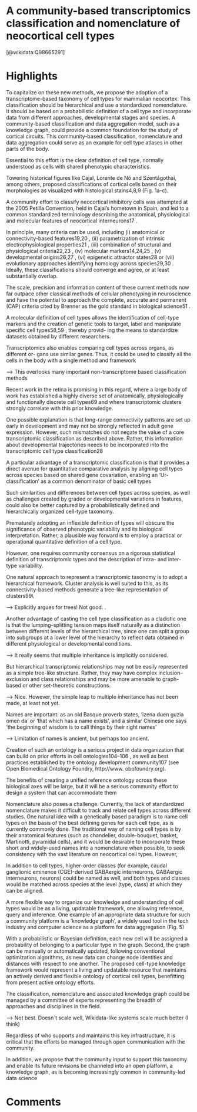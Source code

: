 
A community-based transcriptomics classification and nomenclature of neocortical cell types
===========================================================================================
  
  [@wikidata:Q98665291]  

# Highlights

To capitalize on these new methods, we propose the adoption of a transcriptome-based taxonomy of cell types for mammalian neocortex. This classification should be hierarchical and use a standardized nomenclature. It should be based on a probabilistic definition of a cell type and incorporate data from different approaches, developmental stages and species. A community-based classification and data aggregation model, such as a knowledge graph, could provide a common foundation for the study of cortical circuits. This community-based classification, nomenclature and data aggregation could serve as an example for cell type atlases in other parts of the body.

Essential to this effort is the clear definition of cell type, normally understood as cells with shared phenotypic characteristics.

Towering historical figures like Cajal, Lorente de Nó and Szentágothai, among others, proposed classifications of cortical cells based on their morphologies as visualized with histological stains4,8,9
(Fig. 1a–c).

A community effort to classify neocortical inhibitory cells was attempted at the 2005 Petilla Convention, held in Cajal’s hometown in Spain, and led to a common standardized terminology describing the anatomical, physiological and molecular features of neocortical interneurons17
.

In principle, many criteria can be used, including (i) anatomical or connectivity-based features19,20
, (ii) parametrization of intrinsic
electrophysiological properties21
, (iii)
combination of structural and physiological criteria22,23
, (iv) molecular markers14,24,25
, (v) developmental origins26,27
, (vi) epigenetic
attractor states28 or (vii) evolutionary
approaches identifying homology across species29,30
. Ideally, these classifications
should converge and agree, or at least substantially overlap.

The scale, precision and information
content of these current methods now far outpace other classical methods of cellular phenotyping in neuroscience and have the potential to approach the complete, accurate and permanent (CAP) criteria cited by Brenner as the gold standard in biological science51
.

A molecular definition of cell types allows the identification of cell-type markers and the creation of genetic tools to target, label and manipulate specific cell types58,59
, thereby provid-
ing the means to standardize datasets obtained by different researchers.

Transcriptomics also enables comparing cell types across organs, as different or- gans use similar genes. Thus, it could be used to classify all the cells in the body with a single method and framework

--> This overlooks many important non-transcriptome based classification methods

Recent work in the retina is
promising in this regard, where a large body of work has established a highly diverse set of anatomically, physiologically and functionally discrete cell types69
and where transcriptomic clusters strongly correlate with this prior knowledge.

One possible explanation is that long-range connectivity patterns are set up early in development and may not be strongly reflected in adult gene expression. However, such mismatches do not negate the value of a core transcriptomic classification as described above. Rather, this information about developmental trajectories needs to be incorporated into the transcriptomic cell type classification28

A particular advantage of a
transcriptomic classification is that it provides a direct avenue for quantitative comparative analysis by aligning cell types across species based on shared gene covariation, enabling an ‘Ur-classification’ as a common denominator of basic cell types

Such similarities and
differences between cell types across species, as well as challenges created by graded or developmental variations in features, could also be better captured by a probabilistically defined and hierarchically organized cell-type taxonomy.

Prematurely adopting an inflexible definition of types will obscure the significance of observed phenotypic variability and its biological interpretation. Rather, a plausible way forward is to employ a practical or operational quantitative definition of a cell type.

However, one requires community consensus on a rigorous statistical definition of transcriptomic types and the description of intra- and inter-type variability.

One natural approach to represent a transcriptomic taxonomy is to adopt a hierarchical framework. Cluster analysis is well suited to this, as its connectivity-based methods generate a tree-like representation of clusters99\

--> Explicitly argues for trees! Not good. 
.

Another advantage of casting the cell type classification as a cladistic one is that the lumping–splitting tension maps itself naturally as a distinction between different levels of the hierarchical tree, since one can split a group into subgroups at a lower level of the hierarchy to reflect data obtained in different physiological or developmental conditions.

--> It really seems that multiple inheritance is implicitly considered.

But hierarchical transcriptomic relationships may not be easily represented as a simple tree-like structure. Rather, they may have complex inclusion–exclusion and class relationships and may be more amenable to graph-based or other set-theoretic constructions.

--> Nice. However, the simple leap to multiple inheritance has not been made, at least not yet.

Names are important: as an old Basque proverb states, ‘izena duen guzia omen da’ or ‘that which has a name exists’, and a similar Chinese one says ‘the beginning of wisdom is to call things by their right names’

--> Limitation of names is ancient, but perhaps too ancient.

Creation of such an ontology is a serious project in data organization that can build on prior efforts in cell ontologies104–106
, as well as best practices established by the ontology development community107 (see Open Biomedical Ontology Foundry, http://www. obofoundry.org).

The benefits of creating a unified reference ontology across these biological axes will be large, but it will be a serious community effort to design a system that can accommodate them

Nomenclature also poses a challenge. Currently, the lack of standardized nomenclature makes it difficult to track and relate cell types across different studies. One natural idea with a genetically based paradigm is to name cell types on the basis of the best defining genes for each cell type, as is currently commonly done. The traditional way of naming cell types is by their anatomical features (such as chandelier, double-bouquet, basket, Martinotti, pyramidal cells), and it would be desirable to incorporate these short and widely-used names into a nomenclature when possible, to seek consistency with the vast literature on neocortical cell types. However,

In addition to cell types, higher-order classes (for example, caudal ganglionic eminence (CGE)-derived GABAergic interneurons, GABAergic interneurons, neurons) could be named as well, and both types and classes would be matched across species at the level (type, class) at which they can be aligned.

A more flexible way to organize our knowledge and understanding of cell types would be as a living, updatable framework, one allowing reference, query and inference. One example of an appropriate data
structure for such a community platform is a ‘knowledge graph’, a widely used tool in the tech industry and computer science as a platform for data aggregation (Fig. 5)

With a probabilistic or Bayesian definition, each new cell will be assigned a probability of belonging to a particular type in the graph. Second, the graph can be manually or automatically updated, following conventional optimization algorithms, as new data can change node identities and distances with respect to one another. The proposed cell-type knowledge
framework would represent a living and updatable resource that maintains an actively derived and flexible ontology of cortical cell types, benefitting from present active ontology efforts.

The classification, nomenclature and associated knowledge graph could be managed by a committee of experts representing the breadth of approaches and disciplines in the field.

--> Not best. Doesn`t scale well, Wikidata-like systems scale much better (I think)

Regardless of who supports and maintains this key infrastructure, it is critical that the efforts be managed through open communication with the community.

In addition, we propose that the community input to support this taxonomy and enable its future revisions be channeled into an open platform, a knowledge graph, as is becoming increasingly common in community-led data science

# Comments
